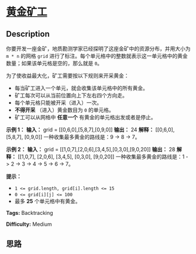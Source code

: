 # [黄金矿工][title]

## Description

你要开发一座金矿，地质勘测学家已经探明了这座金矿中的资源分布，并用大小为 `m * n` 的网格 `grid`
进行了标注。每个单元格中的整数就表示这一单元格中的黄金数量；如果该单元格是空的，那么就是 `0`。

为了使收益最大化，矿工需要按以下规则来开采黄金：

  * 每当矿工进入一个单元，就会收集该单元格中的所有黄金。
  * 矿工每次可以从当前位置向上下左右四个方向走。
  * 每个单元格只能被开采（进入）一次。
  * **不得开采** （进入）黄金数目为 `0` 的单元格。
  * 矿工可以从网格中 **任意一个** 有黄金的单元格出发或者是停止。



**示例 1：**
            **输入：** grid = [[0,6,0],[5,8,7],[0,9,0]]    **输出：** 24    **解释：**    [[0,6,0],     [5,8,7],     [0,9,0]]    一种收集最多黄金的路线是：9 -> 8 -> 7。    

**示例 2：**
            **输入：** grid = [[1,0,7],[2,0,6],[3,4,5],[0,3,0],[9,0,20]]    **输出：** 28    **解释：**    [[1,0,7],     [2,0,6],     [3,4,5],     [0,3,0],     [9,0,20]]    一种收集最多黄金的路线是：1 -> 2 -> 3 -> 4 -> 5 -> 6 -> 7。    



**提示：**

  * `1 <= grid.length, grid[i].length <= 15`
  * `0 <= grid[i][j] <= 100`
  * 最多 **25** 个单元格中有黄金。


**Tags:** Backtracking

**Difficulty:** Medium

## 思路

[title]: https://leetcode-cn.com/problems/path-with-maximum-gold
